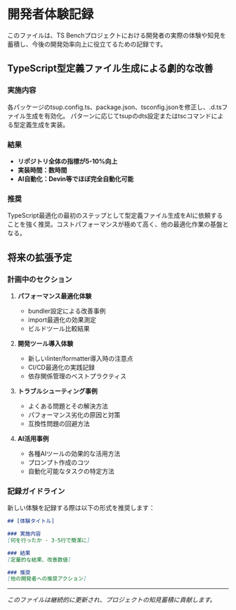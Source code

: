 # 開発者体験記録

このファイルは、TS Benchプロジェクトにおける開発者の実際の体験や知見を蓄積し、今後の開発効率向上に役立てるための記録です。

## TypeScript型定義ファイル生成による劇的な改善

### 実施内容
各パッケージのtsup.config.ts、package.json、tsconfig.jsonを修正し、.d.tsファイル生成を有効化。
パターンに応じてtsupのdts設定またはtscコマンドによる型定義生成を実装。

### 結果
- **リポジトリ全体の指標が5-10%向上**
- **実装時間：数時間**
- **AI自動化：Devin等でほぼ完全自動化可能**

### 推奨
TypeScript最適化の最初のステップとして型定義ファイル生成をAIに依頼することを強く推奨。コストパフォーマンスが極めて高く、他の最適化作業の基盤となる。

## 将来の拡張予定

### 計画中のセクション

1. **パフォーマンス最適化体験**
   - bundler設定による改善事例
   - import最適化の効果測定
   - ビルドツール比較結果

2. **開発ツール導入体験**
   - 新しいlinter/formatter導入時の注意点
   - CI/CD最適化の実践記録
   - 依存関係管理のベストプラクティス

3. **トラブルシューティング事例**
   - よくある問題とその解決方法
   - パフォーマンス劣化の原因と対策
   - 互換性問題の回避方法

4. **AI活用事例**
   - 各種AIツールの効果的な活用方法
   - プロンプト作成のコツ
   - 自動化可能なタスクの特定方法

### 記録ガイドライン

新しい体験を記録する際は以下の形式を推奨します：

```markdown
## [体験タイトル]

### 実施内容
[何を行ったか - 3-5行で簡潔に]

### 結果
[定量的な結果、改善数値]

### 推奨
[他の開発者への推奨アクション]
```

---

*このファイルは継続的に更新され、プロジェクトの知見蓄積に貢献します。*

